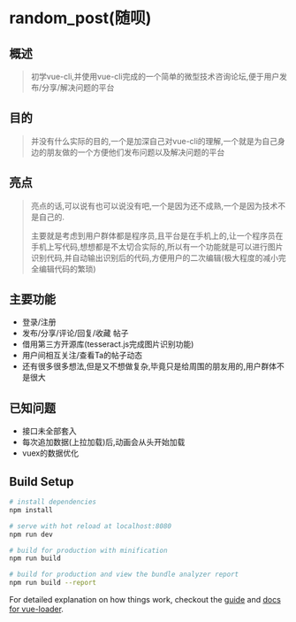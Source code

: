 # random_post(随呗)

## 概述
> 初学vue-cli,并使用vue-cli完成的一个简单的微型技术咨询论坛,便于用户发布/分享/解决问题的平台

## 目的
> 并没有什么实际的目的,一个是加深自己对vue-cli的理解,一个就是为自己身边的朋友做的一个方便他们发布问题以及解决问题的平台

## 亮点
> 亮点的话,可以说有也可以说没有吧,一个是因为还不成熟,一个是因为技术不是自己的.
> 
> 主要就是考虑到用户群体都是程序员,且平台是在手机上的,让一个程序员在手机上写代码,想想都是不太切合实际的,所以有一个功能就是可以进行图片识别代码,并自动输出识别后的代码,方便用户的二次编辑(极大程度的减小完全编辑代码的繁琐)

## 主要功能
* 登录/注册
* 发布/分享/评论/回复/收藏 帖子
* 借用第三方开源库(tesseract.js完成图片识别功能)
* 用户间相互关注/查看Ta的帖子动态
* 还有很多很多想法,但是又不想做复杂,毕竟只是给周围的朋友用的,用户群体不是很大

## 已知问题
* 接口未全部套入
* 每次追加数据(上拉加载)后,动画会从头开始加载
* vuex的数据优化

## Build Setup

``` bash
# install dependencies
npm install

# serve with hot reload at localhost:8080
npm run dev

# build for production with minification
npm run build

# build for production and view the bundle analyzer report
npm run build --report
```

For detailed explanation on how things work, checkout the [guide](http://vuejs-templates.github.io/webpack/) and [docs for vue-loader](http://vuejs.github.io/vue-loader).
